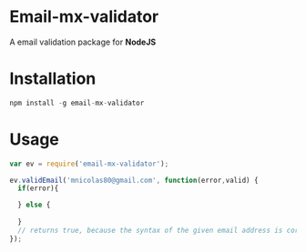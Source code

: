 # Email-mx-validator
A email validation package for **NodeJS**

# Installation
```javascript
npm install -g email-mx-validator
```

# Usage
```javascript
var ev = require('email-mx-validator');

ev.validEmail('mnicolas80@gmail.com', function(error,valid) {
  if(error){

  } else {
    
  }
  // returns true, because the syntax of the given email address is correct and the email address has at least one DNS MX record.
});
```
